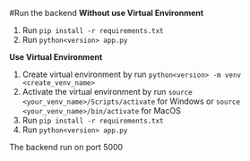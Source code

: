 #Run the backend
**Without use Virtual Environment**
1. Run `pip install -r requirements.txt`
2. Run `python<version> app.py`

**Use Virtual Environment**
1. Create virtual environment by run `python<version> -m venv <create_venv_name>`
2. Activate the virtual environment by run `source <your_venv_name>/Scripts/activate` for Windows or `source <your_venv_name>/bin/activate` for MacOS
3. Run `pip install -r requirements.txt`
4. Run `python<version> app.py`

The backend run on port 5000